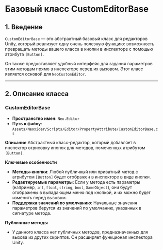 # Базовый класс CustomEditorBase

## 1. Введение

`CustomEditorBase` — это абстрактный базовый класс для редакторов Unity, который реализует одну очень полезную функцию: возможность превращать методы вашего класса в кнопки в инспекторе с помощью атрибута `[Button]`.

Он также предоставляет удобный интерфейс для задания параметров этим методам прямо в инспекторе перед их вызовом. Этот класс является основой для `NeoCustomEditor`.

---

## 2. Описание класса

### CustomEditorBase
- **Пространство имен**: `Neo.Editor`
- **Путь к файлу**: `Assets/Neoxider/Scripts/Editor/PropertyAttribute/CustomEditorBase.cs`

**Описание**
Абстрактный класс-редактор, который добавляет в инспектор отрисовку кнопок для методов, помеченных атрибутом `[Button]`.

**Ключевые особенности**
- **Методы-кнопки**: Любой публичный или приватный метод с атрибутом `[Button]` будет отображен в инспекторе в виде кнопки.
- **Редактируемые параметры**: Если у метода есть параметры (например, `int`, `float`, `string`, `bool`, `GameObject`), они будут отображены в выпадающем меню под кнопкой, и их можно будет изменить перед вызовом.
- **Поддержка значений по умолчанию**: Начальные значения параметров берутся из значений по умолчанию, указанных в сигнатуре метода.

**Публичные методы**
- У данного класса нет публичных методов, предназначенных для вызова из других скриптов. Он расширяет функционал инспектора Unity.
